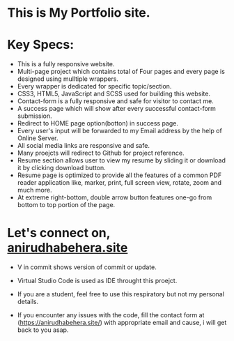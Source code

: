 # This is My Portfolio site.

# Key Specs: 
* This is a fully responsive website.
* Multi-page project which contains total of Four pages and every page is designed using mulltiple wrappers.
* Every wrapper is dedicated for specific topic/section.
* CSS3, HTML5, JavaScript and SCSS used for building this website.
* Contact-form is a fully responsive and safe for visitor to contact me.
* A success page which will show after every successful contact-form submission.
* Redirect to HOME page option(botton) in success page.
* Every user's input will be forwarded to my Email address by the help of Online Server.
* All social media links are responsive and safe.
* Many proejcts will redirect to Github for project reference.
* Resume section allows user to view my resume by sliding it or download it by clicking download button.
* Resume page is optimized to provide all the features of a common PDF reader application like, marker, print, full screen view, rotate, zoom and much more.
* At extreme right-bottom, double arrow button features one-go from bottom to top portion of the page. 

# Let's connect on, [anirudhabehera.site](https://anirudhabehera.site/)

* V in commit shows version of commit or update.

* Virtual Studio Code is used as IDE throught this proejct.

* If you are a student, feel free to use this respiratory but not my personal details.

* If you encounter any issues with the code, fill the contact form at (https://anirudhabehera.site/) with appropriate email and cause, i will get back to you asap.
